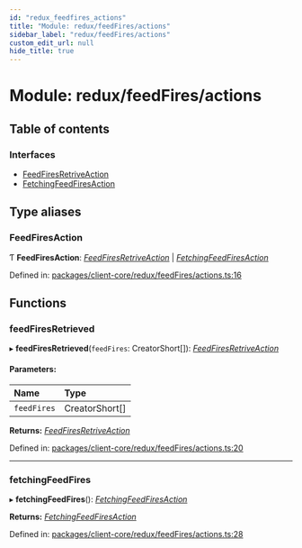 ```yaml
---
id: "redux_feedfires_actions"
title: "Module: redux/feedFires/actions"
sidebar_label: "redux/feedFires/actions"
custom_edit_url: null
hide_title: true
---
```


# Module: redux/feedFires/actions

## Table of contents

### Interfaces

- [FeedFiresRetriveAction](../interfaces/redux_feedfires_actions.feedfiresretriveaction.md)
- [FetchingFeedFiresAction](../interfaces/redux_feedfires_actions.fetchingfeedfiresaction.md)

## Type aliases

### FeedFiresAction

Ƭ **FeedFiresAction**: [*FeedFiresRetriveAction*](../interfaces/redux_feedfires_actions.feedfiresretriveaction.md) \| [*FetchingFeedFiresAction*](../interfaces/redux_feedfires_actions.fetchingfeedfiresaction.md)

Defined in: [packages/client-core/redux/feedFires/actions.ts:16](https://github.com/xr3ngine/xr3ngine/blob/66a84a950/packages/client-core/redux/feedFires/actions.ts#L16)

## Functions

### feedFiresRetrieved

▸ **feedFiresRetrieved**(`feedFires`: CreatorShort[]): [*FeedFiresRetriveAction*](../interfaces/redux_feedfires_actions.feedfiresretriveaction.md)

#### Parameters:

Name | Type |
:------ | :------ |
`feedFires` | CreatorShort[] |

**Returns:** [*FeedFiresRetriveAction*](../interfaces/redux_feedfires_actions.feedfiresretriveaction.md)

Defined in: [packages/client-core/redux/feedFires/actions.ts:20](https://github.com/xr3ngine/xr3ngine/blob/66a84a950/packages/client-core/redux/feedFires/actions.ts#L20)

___

### fetchingFeedFires

▸ **fetchingFeedFires**(): [*FetchingFeedFiresAction*](../interfaces/redux_feedfires_actions.fetchingfeedfiresaction.md)

**Returns:** [*FetchingFeedFiresAction*](../interfaces/redux_feedfires_actions.fetchingfeedfiresaction.md)

Defined in: [packages/client-core/redux/feedFires/actions.ts:28](https://github.com/xr3ngine/xr3ngine/blob/66a84a950/packages/client-core/redux/feedFires/actions.ts#L28)
